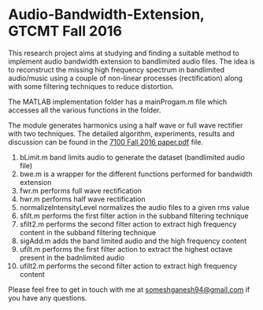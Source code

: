 # Audio-Bandwidth-Extension, GTCMT Fall 2016

This research project aims at studying and finding a suitable method to implement audio bandwidth extension to bandlimited audio files. The idea is to reconstruct the missing high frequency spectrum in bandlimited audio/music using a couple of non-linear processes (rectification) along with some filtering techniques to reduce distortion.

The MATLAB implementation folder has a mainProgam.m file which accesses all the various functions in the folder.

The module generates harmonics using a half wave or full wave rectifier with two techniques.
The detailed algorithm, experiments, results and discussion can be found in the [7100 Fall 2016 paper.pdf](https://github.com/SomeshGanesh94/Audio-Bandwidth-Extension/blob/master/7100%20Fall%202016%20paper.pdf) file.

1) bLimit.m band limits audio to generate the dataset (bandlimited audio file)
2) bwe.m is a wrapper for the different functions performed for bandwidth extension
3) fwr.m performs full wave rectification
4) hwr.m performs half wave rectification
5) normalizeIntensityLevel normalizes the audio files to a given rms value
6) sfilt.m performs the first filter action in the subband filtering technique
7) sfilt2.m performs the second filter action to extract high frequency content in the subband filtering technique
8) sigAdd.m adds the band limited audio and the high frequency content
9) ufilt.m performs the first filter action to extract the highest octave present in the badnlimited audio
10) ufilt2.m performs the second filter action to extract high frequency content

Please feel free to get in touch with me at someshganesh94@gmail.com if you have any questions.
